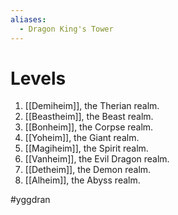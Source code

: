 ```yaml
---
aliases:
  - Dragon King's Tower
---
```

# Levels
1. [[Demiheim]], the Therian realm.
2. [[Beastheim]], the Beast realm.
3. [[Bonheim]], the Corpse realm.
4. [[Yoheim]], the Giant realm.
5. [[Magiheim]], the Spirit realm.
6. [[Vanheim]], the Evil Dragon realm.
7. [[Detheim]], the Demon realm.
8. [[Alheim]], the Abyss realm.

#yggdran 